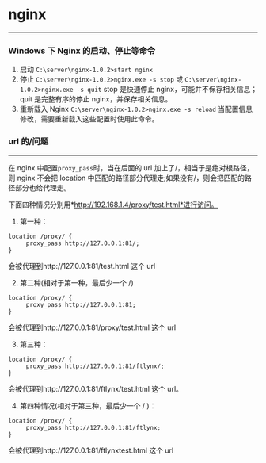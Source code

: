 # nginx

---

### Windows 下 Nginx 的启动、停止等命令

1.  启动
    `C:\server\nginx-1.0.2>start nginx`
2.  停止
    `C:\server\nginx-1.0.2>nginx.exe -s stop` 或 `C:\server\nginx-1.0.2>nginx.exe -s quit`
    stop 是快速停止 nginx，可能并不保存相关信息；quit 是完整有序的停止 nginx，并保存相关信息。
3.  重新载入 Nginx
    `C:\server\nginx-1.0.2>nginx.exe -s reload`
    当配置信息修改，需要重新载入这些配置时使用此命令。

### url 的/问题

---

在 nginx 中配置`proxy_pass`时，当在后面的 url 加上了/，相当于是绝对根路径，则 nginx 不会把 location 中匹配的路径部分代理走;如果没有/，则会把匹配的路径部分也给代理走。

下面四种情况分别用*http://192.168.1.4/proxy/test.html*进行访问。

1.  第一种：

```nginx
location /proxy/ {
     proxy_pass http://127.0.0.1:81/;
}
```

会被代理到http://127.0.0.1:81/test.html 这个 url

2.  第二种(相对于第一种，最后少一个 /)

```nginx
location /proxy/ {
     proxy_pass http://127.0.0.1:81;
}
```

会被代理到http://127.0.0.1:81/proxy/test.html 这个 url

3.  第三种：

```nginx
location /proxy/ {
     proxy_pass http://127.0.0.1:81/ftlynx/;
}
```

会被代理到http://127.0.0.1:81/ftlynx/test.html 这个 url。

4.  第四种情况(相对于第三种，最后少一个 / )：

```nginx
location /proxy/ {
     proxy_pass http://127.0.0.1:81/ftlynx;
}
```

会被代理到http://127.0.0.1:81/ftlynxtest.html 这个 url
